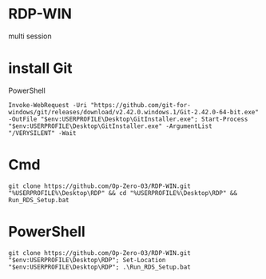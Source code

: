 # RDP-WIN
multi session


# install Git 

PowerShell
```
Invoke-WebRequest -Uri "https://github.com/git-for-windows/git/releases/download/v2.42.0.windows.1/Git-2.42.0-64-bit.exe" -OutFile "$env:USERPROFILE\Desktop\GitInstaller.exe"; Start-Process "$env:USERPROFILE\Desktop\GitInstaller.exe" -ArgumentList "/VERYSILENT" -Wait

```


# Cmd

```
git clone https://github.com/Op-Zero-03/RDP-WIN.git "%USERPROFILE%\Desktop\RDP" && cd "%USERPROFILE%\Desktop\RDP" && Run_RDS_Setup.bat
```

# PowerShell

```
git clone https://github.com/Op-Zero-03/RDP-WIN.git "$env:USERPROFILE\Desktop\RDP"; Set-Location "$env:USERPROFILE\Desktop\RDP"; .\Run_RDS_Setup.bat
```
